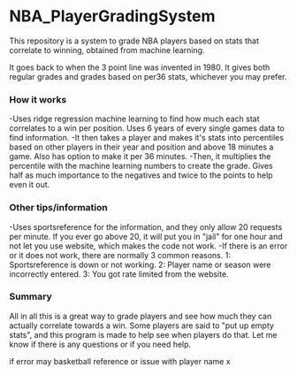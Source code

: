 # NBA_PlayerGradingSystem

This repository is a system to grade NBA players based on stats that correlate to winning, obtained from machine learning. 

It goes back to when the 3 point line was invented in 1980. It gives both regular grades and grades based on per36 stats, whichever you may prefer.

### How it works
-Uses ridge regression machine learning to find how much each stat correlates to a win per position. Uses 6 years of every single games data to find information.
-It then takes a player and makes it's stats into percentiles based on other players in their year and position and above 18 minutes a game. Also has option to make it per 36 minutes.
-Then, it multiplies the percentile with the machine learning numbers to create the grade. Gives half as much importance to the negatives and twice to the points to help even it out.

### Other tips/information

-Uses sportsreference for the information, and they only allow 20 requests per minute. If you ever go above 20, it will put you in "jail" for one hour and not let you use website, which makes the code not work.
-If there is an error or it does not work, there are normally 3 common reasons. 1: Sportsreference is down or not working.  2: Player name or season were incorrectly entered.   3: You got rate limited from the website.

### Summary

All in all this is a great way to grade players and see how much they can actually correlate towards a win. Some players are said to "put up empty stats", and this program is made to help see when players do that. Let me know if there is any questions or if you need help.



if error may basketball reference or issue with player name
x
